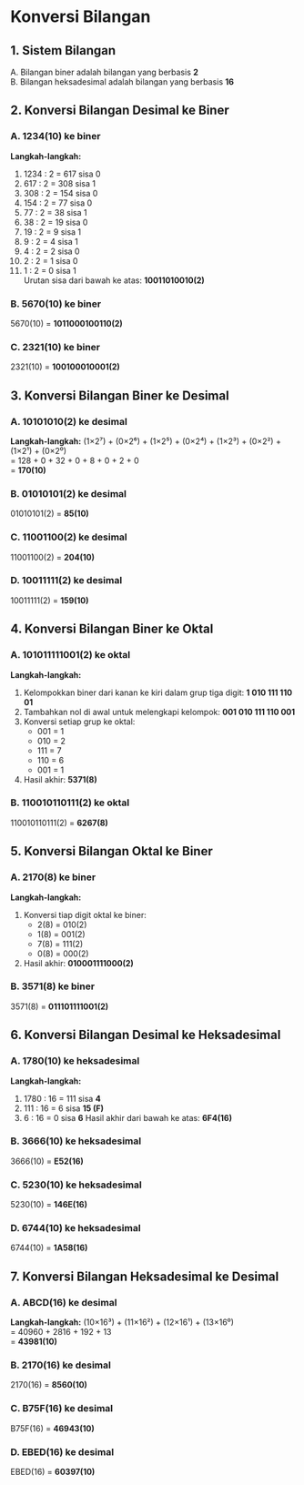 # Konversi Bilangan

## 1. Sistem Bilangan
A. Bilangan biner adalah bilangan yang berbasis **2**  
B. Bilangan heksadesimal adalah bilangan yang berbasis **16**  

## 2. Konversi Bilangan Desimal ke Biner
### A. 1234(10) ke biner
**Langkah-langkah:**
1. 1234 : 2 = 617 sisa 0  
2. 617 : 2 = 308 sisa 1  
3. 308 : 2 = 154 sisa 0  
4. 154 : 2 = 77 sisa 0  
5. 77 : 2 = 38 sisa 1  
6. 38 : 2 = 19 sisa 0  
7. 19 : 2 = 9 sisa 1  
8. 9 : 2 = 4 sisa 1  
9. 4 : 2 = 2 sisa 0  
10. 2 : 2 = 1 sisa 0  
11. 1 : 2 = 0 sisa 1  
Urutan sisa dari bawah ke atas: **10011010010(2)**

### B. 5670(10) ke biner
5670(10) = **1011000100110(2)**  
### C. 2321(10) ke biner
2321(10) = **100100010001(2)**  

## 3. Konversi Bilangan Biner ke Desimal
### A. 10101010(2) ke desimal
**Langkah-langkah:**
(1×2⁷) + (0×2⁶) + (1×2⁵) + (0×2⁴) + (1×2³) + (0×2²) + (1×2¹) + (0×2⁰)  
= 128 + 0 + 32 + 0 + 8 + 0 + 2 + 0  
= **170(10)**  

### B. 01010101(2) ke desimal
01010101(2) = **85(10)**  
### C. 11001100(2) ke desimal
11001100(2) = **204(10)**  
### D. 10011111(2) ke desimal
10011111(2) = **159(10)**  

## 4. Konversi Bilangan Biner ke Oktal
### A. 101011111001(2) ke oktal
**Langkah-langkah:**
1. Kelompokkan biner dari kanan ke kiri dalam grup tiga digit: **1 010 111 110 01**
2. Tambahkan nol di awal untuk melengkapi kelompok: **001 010 111 110 001**
3. Konversi setiap grup ke oktal:
   - 001 = 1
   - 010 = 2
   - 111 = 7
   - 110 = 6
   - 001 = 1
4. Hasil akhir: **5371(8)**  

### B. 110010110111(2) ke oktal
110010110111(2) = **6267(8)**  

## 5. Konversi Bilangan Oktal ke Biner
### A. 2170(8) ke biner
**Langkah-langkah:**
1. Konversi tiap digit oktal ke biner:
   - 2(8) = 010(2)
   - 1(8) = 001(2)
   - 7(8) = 111(2)
   - 0(8) = 000(2)
2. Hasil akhir: **010001111000(2)**  

### B. 3571(8) ke biner
3571(8) = **011101111001(2)**  

## 6. Konversi Bilangan Desimal ke Heksadesimal
### A. 1780(10) ke heksadesimal
**Langkah-langkah:**
1. 1780 : 16 = 111 sisa **4**
2. 111 : 16 = 6 sisa **15 (F)**
3. 6 : 16 = 0 sisa **6**
Hasil akhir dari bawah ke atas: **6F4(16)**  

### B. 3666(10) ke heksadesimal
3666(10) = **E52(16)**  
### C. 5230(10) ke heksadesimal
5230(10) = **146E(16)**  
### D. 6744(10) ke heksadesimal
6744(10) = **1A58(16)**  

## 7. Konversi Bilangan Heksadesimal ke Desimal
### A. ABCD(16) ke desimal
**Langkah-langkah:**
(10×16³) + (11×16²) + (12×16¹) + (13×16⁰)  
= 40960 + 2816 + 192 + 13  
= **43981(10)**  

### B. 2170(16) ke desimal
2170(16) = **8560(10)**  
### C. B75F(16) ke desimal
B75F(16) = **46943(10)**  
### D. EBED(16) ke desimal
EBED(16) = **60397(10)** 
